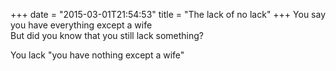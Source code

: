 +++
date = "2015-03-01T21:54:53"
title = "The lack of no lack"
+++
You say you have everything except a wife  
But did you know that you still lack something?  
  
You lack "you have nothing except a wife"  